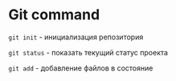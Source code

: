 # Git command

`git init` - инициализация репозитория

`git status` - показать текущий статус проекта

`git add` - добавление файлов в состояние 